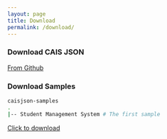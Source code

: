 ```yaml
---
layout: page
title: Download
permalink: /download/
---
```

### Download CAIS JSON
[From Github](https://github.com/anhartasman/caisjson)

### Download Samples

```bash
caisjson-samples              
.
|-- Student Management System # The first sample
```

[Click to download](https://github.com/anhartasman/caisjson/archive/samples.zip)
